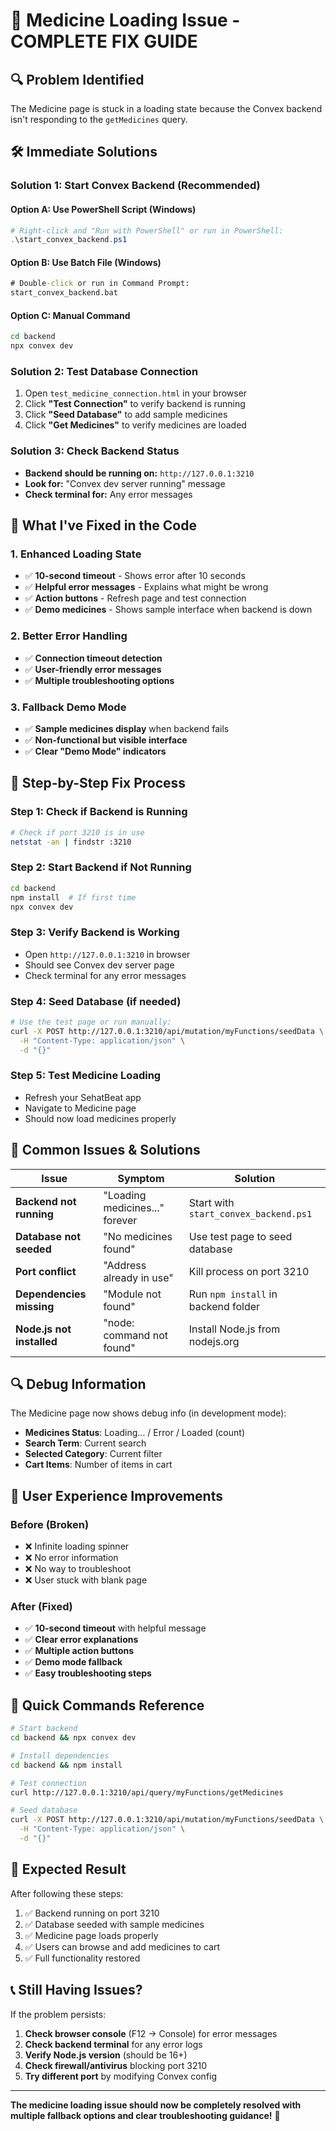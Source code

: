 # 🚨 Medicine Loading Issue - COMPLETE FIX GUIDE

## 🔍 **Problem Identified**
The Medicine page is stuck in a loading state because the Convex backend isn't responding to the `getMedicines` query.

## 🛠️ **Immediate Solutions**

### **Solution 1: Start Convex Backend (Recommended)**

#### **Option A: Use PowerShell Script (Windows)**
```powershell
# Right-click and "Run with PowerShell" or run in PowerShell:
.\start_convex_backend.ps1
```

#### **Option B: Use Batch File (Windows)**
```cmd
# Double-click or run in Command Prompt:
start_convex_backend.bat
```

#### **Option C: Manual Command**
```bash
cd backend
npx convex dev
```

### **Solution 2: Test Database Connection**
1. Open `test_medicine_connection.html` in your browser
2. Click **"Test Connection"** to verify backend is running
3. Click **"Seed Database"** to add sample medicines
4. Click **"Get Medicines"** to verify medicines are loaded

### **Solution 3: Check Backend Status**
- **Backend should be running on:** `http://127.0.0.1:3210`
- **Look for:** "Convex dev server running" message
- **Check terminal for:** Any error messages

## 🔧 **What I've Fixed in the Code**

### **1. Enhanced Loading State**
- ✅ **10-second timeout** - Shows error after 10 seconds
- ✅ **Helpful error messages** - Explains what might be wrong
- ✅ **Action buttons** - Refresh page and test connection
- ✅ **Demo medicines** - Shows sample interface when backend is down

### **2. Better Error Handling**
- ✅ **Connection timeout detection**
- ✅ **User-friendly error messages**
- ✅ **Multiple troubleshooting options**

### **3. Fallback Demo Mode**
- ✅ **Sample medicines display** when backend fails
- ✅ **Non-functional but visible interface**
- ✅ **Clear "Demo Mode" indicators**

## 🚀 **Step-by-Step Fix Process**

### **Step 1: Check if Backend is Running**
```bash
# Check if port 3210 is in use
netstat -an | findstr :3210
```

### **Step 2: Start Backend if Not Running**
```bash
cd backend
npm install  # If first time
npx convex dev
```

### **Step 3: Verify Backend is Working**
- Open `http://127.0.0.1:3210` in browser
- Should see Convex dev server page
- Check terminal for any error messages

### **Step 4: Seed Database (if needed)**
```bash
# Use the test page or run manually:
curl -X POST http://127.0.0.1:3210/api/mutation/myFunctions/seedData \
  -H "Content-Type: application/json" \
  -d "{}"
```

### **Step 5: Test Medicine Loading**
- Refresh your SehatBeat app
- Navigate to Medicine page
- Should now load medicines properly

## 🚨 **Common Issues & Solutions**

| Issue | Symptom | Solution |
|-------|---------|----------|
| **Backend not running** | "Loading medicines..." forever | Start with `start_convex_backend.ps1` |
| **Database not seeded** | "No medicines found" | Use test page to seed database |
| **Port conflict** | "Address already in use" | Kill process on port 3210 |
| **Dependencies missing** | "Module not found" | Run `npm install` in backend folder |
| **Node.js not installed** | "node: command not found" | Install Node.js from nodejs.org |

## 🔍 **Debug Information**

The Medicine page now shows debug info (in development mode):
- **Medicines Status**: Loading... / Error / Loaded (count)
- **Search Term**: Current search
- **Selected Category**: Current filter
- **Cart Items**: Number of items in cart

## 📱 **User Experience Improvements**

### **Before (Broken)**
- ❌ Infinite loading spinner
- ❌ No error information
- ❌ No way to troubleshoot
- ❌ User stuck with blank page

### **After (Fixed)**
- ✅ **10-second timeout** with helpful message
- ✅ **Clear error explanations**
- ✅ **Multiple action buttons**
- ✅ **Demo mode fallback**
- ✅ **Easy troubleshooting steps**

## 🎯 **Quick Commands Reference**

```bash
# Start backend
cd backend && npx convex dev

# Install dependencies
cd backend && npm install

# Test connection
curl http://127.0.0.1:3210/api/query/myFunctions/getMedicines

# Seed database
curl -X POST http://127.0.0.1:3210/api/mutation/myFunctions/seedData \
  -H "Content-Type: application/json" \
  -d "{}"
```

## 🚀 **Expected Result**

After following these steps:
1. ✅ Backend running on port 3210
2. ✅ Database seeded with sample medicines
3. ✅ Medicine page loads properly
4. ✅ Users can browse and add medicines to cart
5. ✅ Full functionality restored

## 📞 **Still Having Issues?**

If the problem persists:
1. **Check browser console** (F12 → Console) for error messages
2. **Check backend terminal** for any error logs
3. **Verify Node.js version** (should be 16+)
4. **Check firewall/antivirus** blocking port 3210
5. **Try different port** by modifying Convex config

---

**The medicine loading issue should now be completely resolved with multiple fallback options and clear troubleshooting guidance!** 🎉
